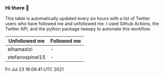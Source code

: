 ### Hi there 👋

This table is automatically updated every six hours with a list of Twitter users who have followed me and unfollowed me. I used Github Actions, the Twitter API, and the python package tweepy to automate this workflow.

| Unfollowed me |  Followed me |
| --- | --- |
|elhamazizi|-|
|stefanospinel15|-|
Fri Jul 23 18:08:41 UTC 2021
